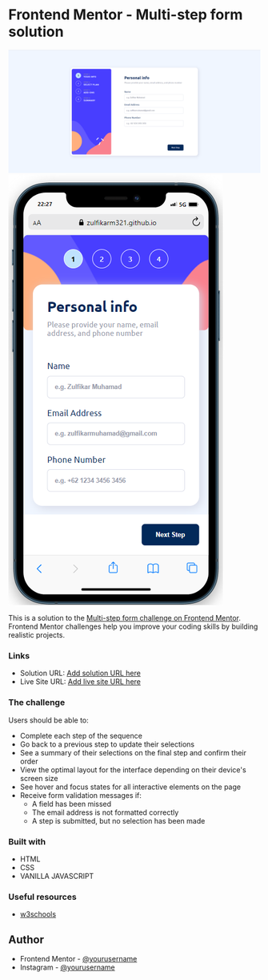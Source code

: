 # Frontend Mentor - Multi-step form solution

![Screenshot](/screenshot/step-1.png)
![Screenshot](/screenshot/mobile.png)

This is a solution to the [Multi-step form challenge on Frontend Mentor](https://www.frontendmentor.io/challenges/multistep-form-YVAnSdqQBJ). Frontend Mentor challenges help you improve your coding skills by building realistic projects.

### Links

- Solution URL: [Add solution URL here](https://your-solution-url.com)
- Live Site URL: [Add live site URL here](https://zulfikarm321.github.io/Multi-step-form-Frontend-mentor-/)

### The challenge

Users should be able to:

- Complete each step of the sequence
- Go back to a previous step to update their selections
- See a summary of their selections on the final step and confirm their order
- View the optimal layout for the interface depending on their device's screen size
- See hover and focus states for all interactive elements on the page
- Receive form validation messages if:
  - A field has been missed
  - The email address is not formatted correctly
  - A step is submitted, but no selection has been made

### Built with

- HTML
- CSS
- VANILLA JAVASCRIPT

### Useful resources

- [w3schools](https://www.w3schools.com/)

## Author

- Frontend Mentor - [@yourusername](https://www.frontendmentor.io/profile/yourusername)
- Instagram - [@yourusername](https://www.instagram.com/zulfikar_muhamad_/)
